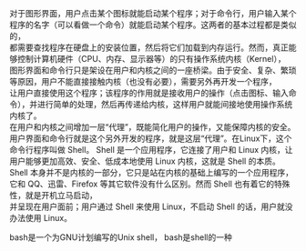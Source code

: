 对于图形界面，用户点击某个图标就能启动某个程序；对于命令行，用户输入某个程序的名字（可以看做一个命令）就能启动某个程序。这两者的基本过程都是类似的，  
都需要查找程序在硬盘上的安装位置，然后将它们加载到内存运行。然而，真正能够控制计算机硬件（CPU、内存、显示器等）的只有操作系统内核（Kernel），  
图形界面和命令行只是架设在用户和内核之间的一座桥梁。由于安全、复杂、繁琐等原因，用户不能直接接触内核（也没有必要），需要另外再开发一个程序，  
让用户直接使用这个程序；该程序的作用就是接收用户的操作（点击图标、输入命令），并进行简单的处理，然后再传递给内核，这样用户就能间接地使用操作系统内核了。   
在用户和内核之间增加一层“代理”，既能简化用户的操作，又能保障内核的安全。用户界面和命令行就是这个另外开发的程序，就是这层“代理”。在Linux下，这个命令行程序叫做 Shell。 
Shell 是一个应用程序，它连接了用户和 Linux 内核，让用户能够更加高效、安全、低成本地使用 Linux 内核，这就是 Shell 的本质。   
Shell 本身并不是内核的一部分，它只是站在内核的基础上编写的一个应用程序，它和 QQ、迅雷、Firefox 等其它软件没有什么区别。然而 Shell 也有着它的特殊性，就是开机立马启动，  
并呈现在用户面前；用户通过 Shell 来使用 Linux，不启动 Shell 的话，用户就没办法使用 Linux。  

bash是一个为GNU计划编写的Unix shell， bash是shell的一种   
